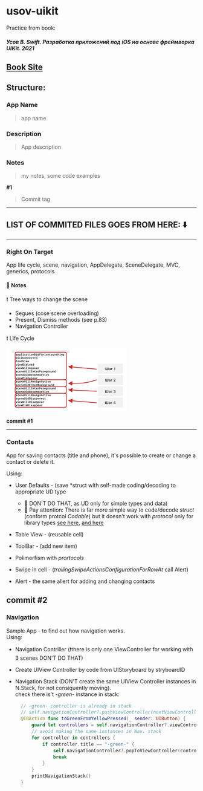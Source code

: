# usov-uikit
Practice from book:

#### *Усов В. Swift. Разработка приложений под iOS на основе фреймворка UIKit. 2021* ####
[Book Site](https://swiftme.ru/)
---
## Structure: ## 

### App Name ### 
> app name 
### Description ###
> App description
### Notes ###
> my notes, some code examples

**#1**

> Commit tag  
---
## LIST OF COMMITED FILES GOES FROM HERE: ⬇️ ##
---
### Right On Target ### 
App life cycle, scene, navigation, AppDelegate, SceneDelegate, MVC, generics, protocols

#### 📓 Notes ####
❗ Tree ways to change the scene 
- Segues (cose scene overloading)
- Present, Dismiss methods (see p.83) 
- Navigation Controller

❗ Life Cycle

![life cycle](readme-images/life-cycle.png)

**commit #1**

---
### Contacts ###
App for saving contacts (title and phone), it's possible to create or change a contact or delete it. 

Using: 
- User Defaults - (save *struct with self-made coding/decoding to appropriate UD type 
  + 🖕 DON'T DO THAT, as UD only for simple types and data)
  + 🖕 Pay attention: There is far more simple way to code/decode *struct* (conform protcol *Codable*) but it doesn't work with *protocol* only for library      types
    [see here](https://stackoverflow.com/questions/50346052/protocol-extending-encodable-or-codable-does-not-conform-to-it#fromHistory), 
    [and here](https://stackoverflow.com/questions/46337380/conforming-class-to-codable-protocol-in-swift4)
   
- Table View - (reusable cell)
- ToolBar - (add new item)
- Polimorfism with *prortocols*
- Swipe in cell - (*trailingSwipeActionsConfigurationForRowAt* call Alert) 
- Alert - the same allert for adding and changing contacts

**commit #2**
---
### Navigation ###
Sample App - to find out how navigation works.  
Using: 
- Navigation Contriller (❗there is only one  ViewController for working with 3 scenes DON'T DO THAT)
- Create UIView Controller by code from UIStoryboard by stryboardID
- Navigation Stack (DON'T create the same UIView Controller instances in N.Stack, for not consiquently moving).   
  check there is't *-green-* instance in stack:   
  
  ```swift
    // -green- controller is already in stack
    // self.navigationController?.pushViewController(nextViewController, animated: true) WILL CREATE SECOND -green- nextViewController
    @IBAction func toGreenFromYellowPressed(_ sender: UIButton) {
        guard let controllers = self.navigationController?.viewControllers else { return }
        // avoid making the same instances in Nav. stack
        for controller in controllers {
            if controller.title == "-green-" {
                self.navigationController?.popToViewController(controller, animated: true)
                break
            }
        }
        printNavigationStack()
    }
  ```

